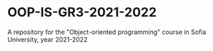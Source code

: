 # OOP-IS-GR3-2021-2022
A repository for the "Object-oriented programming" course in Sofia University, year 2021-2022
